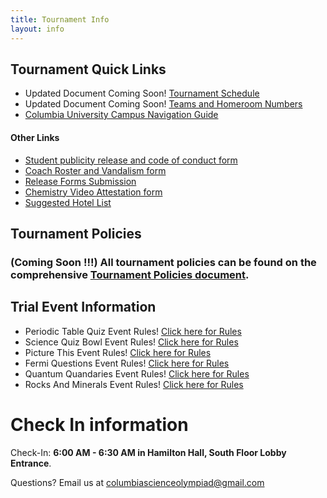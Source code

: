 ```yaml
---
title: Tournament Info
layout: info
---
```


## **Tournament Quick Links**

-   Updated Document Coming Soon! [Tournament Schedule](https://docs.google.com/spreadsheets/d/1XpcXo1L4KHVtNDlEDGxHZuXJTaObWJq9sUXs1W_4rDA)
-   Updated Document Coming Soon! [Teams and Homeroom Numbers](https://docs.google.com/spreadsheets/d/1GPiPle1czDVFfVXfOzSeqaT34jZFXc3d0OghmXzhGSk)
-   [Columbia University Campus Navigation Guide](https://docs.google.com/document/d/1CtxgVkWIwmtXUkV5Uz2SpwcrXxMwabE0QgLoCO_wjzI/edit?usp=sharing)

#### Other Links

-   [Student publicity release and code of conduct form](https://drive.google.com/file/d/1-131tYmP8PPzylr3VeXhTCcMi_suMYJA/view?usp=sharing)
-   [Coach Roster and Vandalism form](https://drive.google.com/file/d/1MOoaA0ErxXpBPtz-NxVYq-dnQFEeRszN/view?usp=sharing)
-   [Release Forms Submission](https://docs.google.com/forms/d/e/1FAIpQLSel10XS70Pr1NO2oyUAcdzz2XtQuk1lnsl-5XutxVslIHTziQ/viewform?usp=sf_link)
-   [Chemistry Video Attestation form](https://docs.google.com/forms/d/e/1FAIpQLSepM3v1yWE8oy7Q13W_C2fMoTk_CbZ6oO9ZWx3KKHccMcoNbw/viewform?usp=sf_link)
-   [Suggested Hotel List](https://docs.google.com/document/d/13x8-e_ObBGzqwf_jNJZJemF-4yKcnkfd5F1fo4pB5eM/edit?usp=sharing)

## **Tournament Policies**

### (Coming Soon !!!) All tournament policies can be found on the comprehensive [Tournament Policies document]().

## Trial Event Information

-   Periodic Table Quiz Event Rules! [Click here for Rules](https://docs.google.com/document/d/1FJ2al9GpvckfrGTmrC3XqEVGtrlCHgv0q48Q1ueMV9Y/edit?usp=sharing)
-   Science Quiz Bowl Event Rules! [Click here for Rules](https://docs.google.com/document/d/1n75HFtPcuURw4dRdZKRhk1AfoW87i42JSpHX4EOUWqw/edit?usp=sharing)
-   Picture This Event Rules! [Click here for Rules](https://drive.google.com/file/d/15VBWg69RdOoy1lnkt4-ha3JwvseQCSOK/view?usp=sharing)
-   Fermi Questions Event Rules! [Click here for Rules](https://drive.google.com/file/d/1RQQ4DyF8_o6XMYdUEKAVoIyrVvVdVx5r/view?usp=sharing)
-   Quantum Quandaries Event Rules! [Click here for Rules](https://docs.google.com/document/d/1xESli1rf_g9-pRzX10eqH3kBlfPQcBxCt6mCIw5WM44/edit?usp=drive_link)
-   Rocks And Minerals Event Rules! [Click here for Rules](https://drive.google.com/file/d/1TyTWqIlGqNmzfwgim7AX_9ReQn_Q8VeB/view?usp=sharing)

# Check In information

Check-In: **6:00 AM - 6:30 AM in Hamilton Hall, South Floor Lobby Entrance**.

Questions? Email us at [columbiascienceolympiad@gmail.com](mailto:columbiascienceolympiad@gmail.com?)
